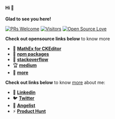 #### Hi 👋

**Glad to see you here!**


[![PRs Welcome](https://img.shields.io/badge/PRs-welcome-brightgreen.svg?style=flat&logo=github)](https://github.com/anishmprasad) [![Visitors](https://visitor-badge.glitch.me/badge?page_id=anishmprasad.visitor-badge)](https://github.com/anishmprasad) [![Open Source Love](https://badges.frapsoft.com/os/v2/open-source.svg?v=103)](https://github.com/anishmprasad)


**Check out opensource links below** to know more

 - :toolbox: **[MathEx for CKEditor](https://ckeditor.com/cke4/addon/MathEx)**
 - :electric_plug: **[npm packages](https://www.npmjs.com/~anishmprasad)**
 - :thread: **[stackoverflow](https://stackoverflow.com/users/2706355/anish-m-prasad)**
 - :trophy: **[medium](https://medium.com/@anish.m.prasad)**
 - :unicorn: **[more](https://github.com/anishmprasad)**


**Check out links below** to know [more](https://anishmprasad.com) about me:

 - :link: **[Linkedin](https://ckeditor.com/cke4/addon/MathEx)**
 - :bird: **[Twitter](https://ckeditor.com/cke4/addon/MathEx)**
 - :link: **[Angelist](https://www.npmjs.com/~anishmprasad)**
 - ⚡ **[Product Hunt](https://www.producthunt.com/@anish_m_prasad1)**




<!--
**anishmprasad/anishmprasad** is a ✨ _special_ ✨ repository because its `README.md` (this file) appears on your GitHub profile.

Here are some ideas to get you started:

- 🔭 I’m currently working on ...
- 🌱 I’m currently learning ...
- 👯 I’m looking to collaborate on ...
- 🤔 I’m looking for help with ...
- 💬 Ask me about ...
- 📫 How to reach me: ...
- 😄 Pronouns: ...
- ⚡ Fun fact: ...
-->
